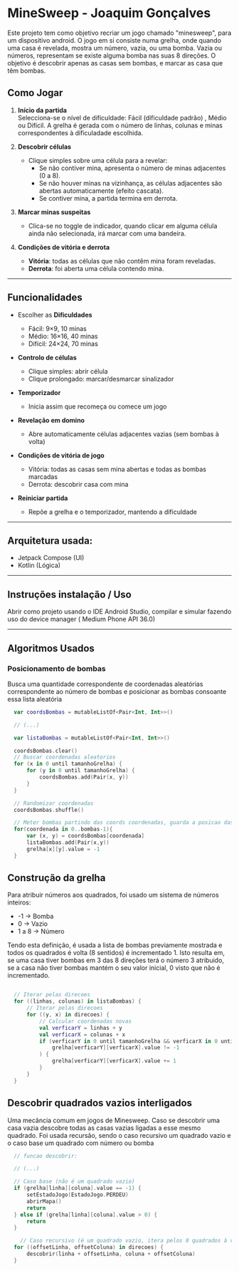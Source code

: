 # MineSweep - Joaquim Gonçalves

Este projeto tem como objetivo recriar um jogo chamado "minesweep", para um dispositivo android. O jogo em si consiste numa grelha,
onde quando uma casa é revelada, mostra um número, vazia, ou uma bomba. Vazia ou números, representam se existe alguma bomba nas suas 8 direções.
O objetivo é descobrir apenas as casas sem bombas, e marcar as casa que têm bombas.

## Como Jogar

1. **Início da partida**  
   Selecciona-se o nível de dificuldade: Fácil (dificuldade padrão) , Médio ou Difícil. A grelha é gerada com o número de linhas, colunas e minas correspondentes à dificuladade escolhida.
   
3. **Descobrir células**  
   - Clique simples sobre uma célula para a revelar:  
     - Se não contiver mina, apresenta o número de minas adjacentes (0 a 8).  
     - Se não houver minas na vizinhança, as células adjacentes são abertas automaticamente (efeito cascata).  
     - Se contiver mina, a partida termina em derrota.

4. **Marcar minas suspeitas**  
   - Clica-se no toggle de indicador, quando clicar em alguma célula ainda não selecionada, irá marcar com uma bandeira.

5. **Condições de vitória e derrota**  
   - **Vitória**: todas as células que não contêm mina foram reveladas.  
   - **Derrota**: foi aberta uma célula contendo mina.

---

## Funcionalidades

- Escolher as **Dificuldades**  
  - Fácil: 9×9, 10 minas  
  - Médio: 16×16, 40 minas  
  - Difícil: 24×24, 70 minas  

- **Controlo de células**  
  - Clique simples: abrir célula  
  - Clique prolongado: marcar/desmarcar sinalizador  

- **Temporizador**  
  - Inicia assim que recomeça ou comece um jogo

- **Revelação em domino**  
  - Abre automaticamente células adjacentes vazias (sem bombas à volta)

- **Condições de vitória de jogo**  
  - Vitória: todas as casas sem mina abertas e todas as bombas marcadas  
  - Derrota: descobrir casa com mina  

- **Reiniciar partida**  
  - Repõe a grelha e o temporizador, mantendo a dificuldade  

---

## Arquitetura usada:
- Jetpack Compose (UI)
- Kotlin (Lógica)

---

## Instruções instalação / Uso
Abrir como projeto usando o IDE Android Studio, compilar e simular fazendo uso do device manager ( Medium Phone API 36.0)

---
## Algoritmos Usados

### Posicionamento de bombas
Busca uma quantidade correspondente de coordenadas aleatórias correspondente ao número de bombas e posicionar as bombas consoante essa lista aleatória


```kotlin
  var coordsBombas = mutableListOf<Pair<Int, Int>>()

  // (...)

  var listaBombas = mutableListOf<Pair<Int, Int>>()

  coordsBombas.clear()
  // Buscar coordenadas aleatorios
  for (x in 0 until tamanhoGrelha) {
      for (y in 0 until tamanhoGrelha) {
          coordsBombas.add(Pair(x, y))
      }
  }

  // Randomizar coordenadas
  coordsBombas.shuffle()

  // Meter bombas partindo das coords coordenadas, guarda a posicao das bombas
  for(coordenada in 0..bombas-1){
      var (x, y) = coordsBombas[coordenada]
      listaBombas.add(Pair(x,y))
      grelha[x][y].value = -1
  }
```

## Construção da grelha
Para atribuir números aos quadrados, foi usado um sistema de números inteiros: 
  - -1 -> Bomba
 - 0 -> Vazio
 - 1 a 8 -> Número

Tendo esta definição, é usada a lista de bombas previamente mostrada e todos os quadrados é volta (8 sentidos) é incrementado 1.
Isto resulta em, se uma casa tiver bombas em 3 das 8 direções terá o número 3 atribuido, se a casa não tiver bombas mantém o seu valor inicial, 0 visto
que não é incrementado.

```kotlin

  // Iterar pelas direcoes
  for ((linhas, colunas) in listaBombas) {
      // Iterar pelas direcoes
      for ((y, x) in direcoes) {
          // Calcular coordenadas novas
          val verficarY = linhas + y
          val verficarX = colunas + x
          if (verficarY in 0 until tamanhoGrelha && verficarX in 0 until tamanhoGrelha &&
              grelha[verficarY][verficarX].value != -1
          ) {
              grelha[verficarY][verficarX].value += 1
          }
      }
  }

```

## Descobrir quadrados vazios interligados
Uma mecância comum em jogos de Minesweep. Caso se descobrir uma casa vazia descobre todas as casas vazias ligadas a esse mesmo quadrado.
Foi usada recursão, sendo o caso recursivo um quadrado vazio e o caso base um quadrado com número ou bomba

```kotlin
  // funcao descobrir:

  // (...)

  // Caso base (não é um quadrado vazio)
  if (grelha[linha][coluna].value == -1) {
      setEstadoJogo(EstadoJogo.PERDEU)
      abrirMapa()
      return
  } else if (grelha[linha][coluna].value > 0) {
      return
  }

    // Caso recursivo (é um quadrado vazio, itera pelos 8 quadrados à volta)
  for ((offsetLinha, offsetColuna) in direcoes) {
      descobrir(linha + offsetLinha, coluna + offsetColuna)
  }

```






